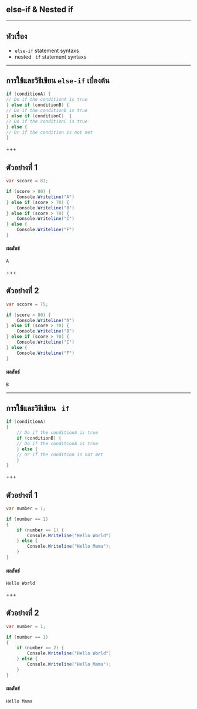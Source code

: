 ## else-if & Nested if

---

## หัวเรื่อง

*  `else-if` statement syntaxs
*  nested ` if` statement syntaxs

---

## การใช้และวิธีเขียน `else-if` เบื่องต้น

```csharp
if (conditionA) {
// Do if the conditionA is true    
} else if (conditionB) {
// Do if the conditionB is true    
} else if (conditionC)  {
// Do if the conditionC is true    
} else {
// Or if the condition is not met    
}
```

+++

## ตัวอย่างที่ 1

```csharp
var sccore = 81;

if (score > 80) {
    Console.Writeline("A")
} else if (score > 70) {
    Console.Writeline("B")
} else if (score > 70) {
    Console.Writeline("C")
} else {
    Console.Writeline("F")
}
```

#### ผลลัพธ์

```csharp
A
```
+++
## ตัวอย่างที่ 2

```csharp
var sccore = 75;

if (score > 80) {
    Console.Writeline("A")
} else if (score > 70) {
    Console.Writeline("B")
} else if (score > 70) {
    Console.Writeline("C")
} else {
    Console.Writeline("F")
}
```

#### ผลลัพธ์

```csharp
ฺฺB
```
---

## การใช้และวิธีเขียน  ` if` 

```csharp
if (conditionA) 
{
	// Do if the conditionA is true
	if (conditionB) {
	// Do if the conditionA is true		
	} else {
	// Or if the condition is not met
	}
}
```

+++

## ตัวอย่างที่ 1

```csharp
var number = 1;

if (number == 1) 
{
	if (number == 1) {
		Console.Writeline("Hello World")
	} else {
		Console.Writeline("Hello Mama");
	}
}
```

#### ผลลัพธ์

```csharp
Hello World
```
+++
## ตัวอย่างที่ 2

```csharp
var number = 1;

if (number == 1) 
{
	if (number == 2) {
		Console.Writeline("Hello World")
	} else {
		Console.Writeline("Hello Mama");
	}
}
```

#### ผลลัพธ์

```csharp
Hello Mama
```